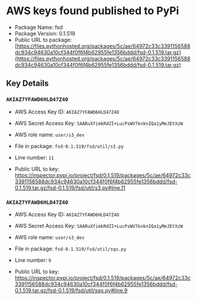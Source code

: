 # AWS keys found published to PyPi

* Package Name: fsd
* Package Version: 0.1.519
* Public URL to package: [https://files.pythonhosted.org/packages/5c/ae/64972c33c3391156588dc934c94630a10cf344f0f6f4b62955fe1356bddd/fsd-0.1.519.tar.gz](https://files.pythonhosted.org/packages/5c/ae/64972c33c3391156588dc934c94630a10cf344f0f6f4b62955fe1356bddd/fsd-0.1.519.tar.gz)

## Key Details

### `AKIAZ7YFAWD6HLD47Z4O`

* AWS Access Key ID: `AKIAZ7YFAWD6HLD47Z4O`
* AWS Secret Access Key: `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` 
* AWS role name: `user/s3_dev`
* File in package: `fsd-0.1.519/fsd/util/s3.py`
* Line number: `11`

* Public URL to key: https://inspector.pypi.io/project/fsd/0.1.519/packages/5c/ae/64972c33c3391156588dc934c94630a10cf344f0f6f4b62955fe1356bddd/fsd-0.1.519.tar.gz/fsd-0.1.519/fsd/util/s3.py#line.11



### `AKIAZ7YFAWD6HLD47Z4O`

* AWS Access Key ID: `AKIAZ7YFAWD6HLD47Z4O`
* AWS Secret Access Key: `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` 
* AWS role name: `user/s3_dev`
* File in package: `fsd-0.1.519/fsd/util/sqs.py`
* Line number: `9`

* Public URL to key: https://inspector.pypi.io/project/fsd/0.1.519/packages/5c/ae/64972c33c3391156588dc934c94630a10cf344f0f6f4b62955fe1356bddd/fsd-0.1.519.tar.gz/fsd-0.1.519/fsd/util/sqs.py#line.9


